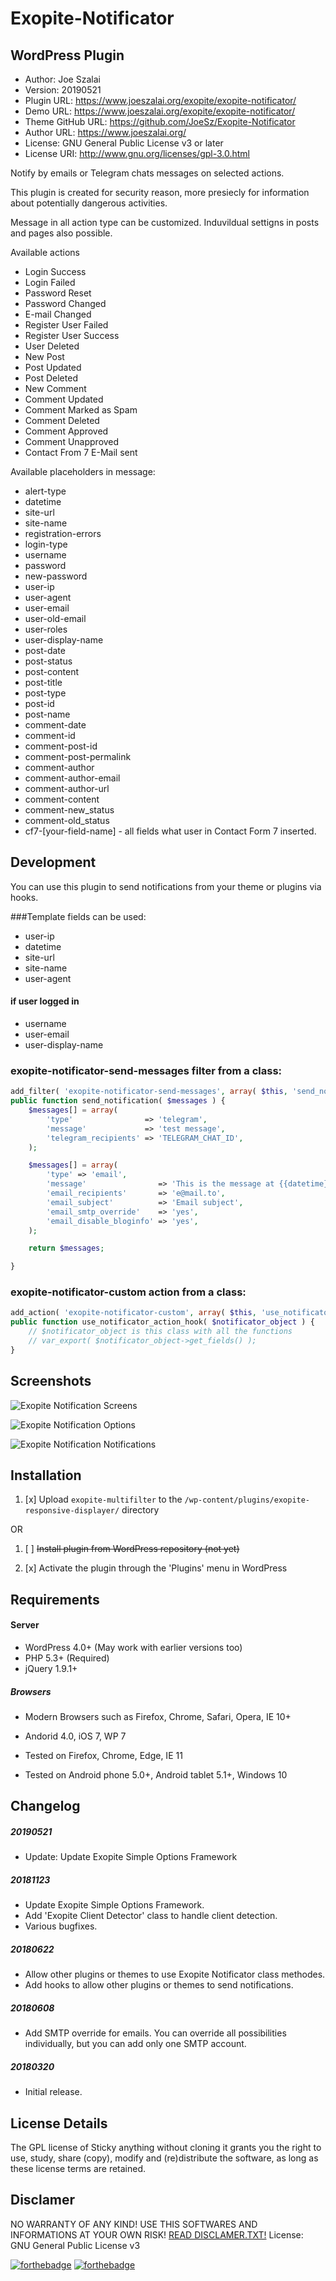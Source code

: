 # Exopite-Notificator
## WordPress Plugin

- Author: Joe Szalai
- Version: 20190521
- Plugin URL: https://www.joeszalai.org/exopite/exopite-notificator/
- Demo URL: https://www.joeszalai.org/exopite/exopite-notificator/
- Theme GitHub URL: https://github.com/JoeSz/Exopite-Notificator
- Author URL: https://www.joeszalai.org/
- License: GNU General Public License v3 or later
- License URI: http://www.gnu.org/licenses/gpl-3.0.html

Notify by emails or Telegram chats messages on selected actions.

This plugin is created for security reason, more presiecly for information about potentially dangerous activities.

Message in all action type can be customized. Induvildual settigns in posts and pages also possible.

Available actions
- Login Success
- Login Failed
- Password Reset
- Password Changed
- E-mail Changed
- Register User Failed
- Register User Success
- User Deleted
- New Post
- Post Updated
- Post Deleted
- New Comment
- Comment Updated
- Comment Marked as Spam
- Comment Deleted
- Comment Approved
- Comment Unapproved
- Contact From 7 E-Mail sent

Available placeholders in message:
- alert-type
- datetime
- site-url
- site-name
- registration-errors
- login-type
- username
- password
- new-password
- user-ip
- user-agent
- user-email
- user-old-email
- user-roles
- user-display-name
- post-date
- post-status
- post-content
- post-title
- post-type
- post-id
- post-name
- comment-date
- comment-id
- comment-post-id
- comment-post-permalink
- comment-author
- comment-author-email
- comment-author-url
- comment-content
- comment-new_status
- comment-old_status
- cf7-[your-field-name] - all fields what user in Contact Form 7 inserted.

## Development

You can use this plugin to send notifications from your theme or plugins via hooks.

###Template fields can be used:
- user-ip
- datetime
- site-url
- site-name
- user-agent
#### if user logged in
- username
- user-email
- user-display-name


### exopite-notificator-send-messages filter from a class:

```php
add_filter( 'exopite-notificator-send-messages', array( $this, 'send_notification' ), 10, 1 );
public function send_notification( $messages ) {
    $messages[] = array(
        'type'                => 'telegram',
        'message'             => 'test message',
        'telegram_recipients' => 'TELEGRAM_CHAT_ID',
    );

    $messages[] = array(
        'type' => 'email',
        'message'                => 'This is the message at {{datetime}} from {{user-ip}}',
        'email_recipients'       => 'e@mail.to',
        'email_subject'          => 'Email subject',
        'email_smtp_override'    => 'yes',
        'email_disable_bloginfo' => 'yes',
    );

    return $messages;

}
```
### exopite-notificator-custom action from a class:

```php
add_action( 'exopite-notificator-custom', array( $this, 'use_notificator_action_hook' ), 10, 1 );
public function use_notificator_action_hook( $notificator_object ) {
    // $notificator_object is this class with all the functions
    // var_export( $notificator_object->get_fields() );
}
```


## Screenshots
![](assets/screenshot-1.png "Exopite Notification Screens")

![](assets/screenshot-2.png "Exopite Notification Options")

![](assets/screenshot-3.png "Exopite Notification Notifications")

## Installation

1. [x] Upload `exopite-multifilter` to the `/wp-content/plugins/exopite-responsive-displayer/` directory

OR

1. [ ] ~~Install plugin from WordPress repository (not yet)~~

2. [x] Activate the plugin through the 'Plugins' menu in WordPress

## Requirements

#### Server

* WordPress 4.0+ (May work with earlier versions too)
* PHP 5.3+ (Required)
* jQuery 1.9.1+

##### Browsers

* Modern Browsers such as Firefox, Chrome, Safari, Opera, IE 10+
* Andorid 4.0, iOS 7, WP 7

* Tested on Firefox, Chrome, Edge, IE 11
* Tested on Android phone 5.0+, Android tablet 5.1+, Windows 10

## Changelog

##### 20190521
* Update: Update Exopite Simple Options Framework

##### 20181123
* Update Exopite Simple Options Framework.
* Add 'Exopite Client Detector' class to handle client detection.
* Various bugfixes.

##### 20180622
* Allow other plugins or themes to use Exopite Notificator class methodes.
* Add hooks to allow other plugins or themes to send notifications.

##### 20180608
* Add SMTP override for emails. You can override all possibilities individually, but you can add only one SMTP account.

##### 20180320
* Initial release.

## License Details

The GPL license of Sticky anything without cloning it grants you the right to use, study, share (copy), modify and (re)distribute the software, as long as these license terms are retained.

## Disclamer

NO WARRANTY OF ANY KIND! USE THIS SOFTWARES AND INFORMATIONS AT YOUR OWN RISK!
[READ DISCLAMER.TXT!](https://joe.szalai.org/disclaimer/)
License: GNU General Public License v3

[![forthebadge](http://forthebadge.com/images/badges/built-by-developers.svg)](http://forthebadge.com) [![forthebadge](http://forthebadge.com/images/badges/for-you.svg)](http://forthebadge.com)
